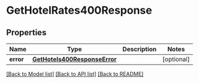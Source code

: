 # GetHotelRates400Response

## Properties
Name | Type | Description | Notes
------------ | ------------- | ------------- | -------------
**error** | [**GetHotels400ResponseError**](GetHotels400ResponseError.md) |  | [optional] 

[[Back to Model list]](../README.md#documentation-for-models) [[Back to API list]](../README.md#documentation-for-api-endpoints) [[Back to README]](../README.md)


